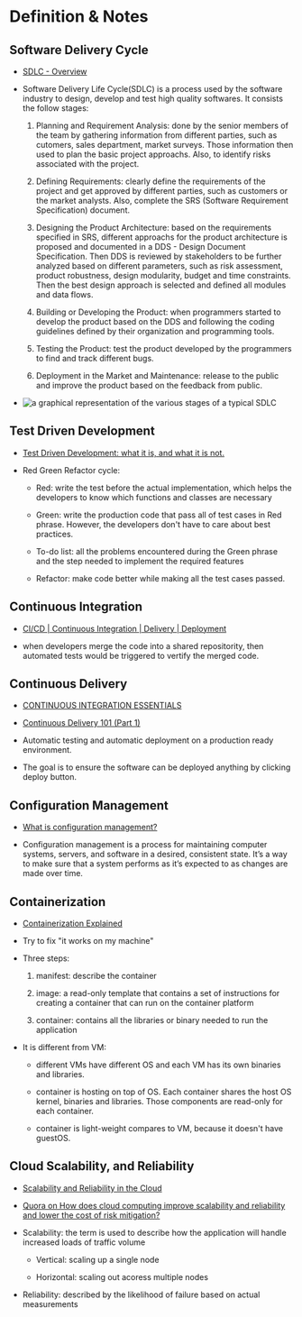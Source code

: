 # Definition & Notes

## Software Delivery Cycle

- [SDLC - Overview](https://rb.gy/1wqa6n)
- Software Delivery Life Cycle(SDLC) is a process used by the software industry to design, develop and test high quality softwares. It consists the follow stages:

  1. Planning and Requirement Analysis: done by the senior members of the team by gathering information from different parties, such as cutomers, sales department, market surveys. Those information then used to plan the basic project approachs. Also, to identify risks associated with the project.

  2. Defining Requirements: clearly define the requirements of the project and get approved by different parties, such as customers or the market analysts. Also, complete the SRS (Software Requirement Specification) document.

  3. Designing the Product Architecture: based on the requirements specified in SRS, different approachs for the product architecture is proposed and documented in a DDS - Design Document Specification. Then DDS is reviewed by stakeholders to be further analyzed based on different parameters, such as risk assessment, product robustness, design modularity, budget and time constraints. Then the best design approach is selected and defined all modules and data flows.

  4. Building or Developing the Product: when programmers started to develop the product based on the DDS and following the coding guidelines defined by their organization and programming tools.

  5. Testing the Product: test the product developed by the programmers to find and track different bugs.

  6. Deployment in the Market and Maintenance: release to the public and improve the product based on the feedback from public.

- ![a graphical representation of the various stages of a typical SDLC](https://www.tutorialspoint.com/sdlc/images/sdlc_stages.jpg)

## Test Driven Development

- [Test Driven Development: what it is, and what it is not.](https://www.freecodecamp.org/news/test-driven-development-what-it-is-and-what-it-is-not-41fa6bca02a2/)

- Red Green Refactor cycle:

  - Red: write the test before the actual implementation, which helps the developers to know which functions and classes are necessary

  - Green: write the production code that pass all of test cases in Red phrase. However, the developers don't have to care about best practices.

  - To-do list: all the problems encountered during the Green phrase and the step needed to implement the required features

  - Refactor: make code better while making all the test cases passed.

## Continuous Integration

- [CI/CD | Continuous Integration | Delivery | Deployment](https://www.youtube.com/watch?v=HjXTSbXG1k8)

- when developers merge the code into a shared repositority, then automated tests would be triggered to vertify the merged code.

## Continuous Delivery

- [CONTINUOUS INTEGRATION ESSENTIALS](<https://codeship.com/continuous-integration-essentials#:~:text=Continuous%20Integration%20(CI)%20is%20a,CI%20it%20is%20typically%20implied.>)

- [Continuous Delivery 101 (Part 1)](https://www.youtube.com/watch?v=HnWuIjUw_Q8)

- Automatic testing and automatic deployment on a production ready environment.

- The goal is to ensure the software can be deployed anything by clicking deploy button.

## Configuration Management

- [What is configuration management?](https://www.redhat.com/en/topics/automation/what-is-configuration-management)

- Configuration management is a process for maintaining computer systems, servers, and software in a desired, consistent state. It’s a way to make sure that a system performs as it’s expected to as changes are made over time.

## Containerization

- [Containerization Explained](https://www.youtube.com/watch?v=0qotVMX-J5s)

- Try to fix "it works on my machine"

- Three steps:

  1. manifest: describe the container

  2. image: a read-only template that contains a set of instructions for creating a container that can run on the container platform

  3. container: contains all the libraries or binary needed to run the application

- It is different from VM:

  - different VMs have different OS and each VM has its own binaries and libraries.

  - container is hosting on top of OS. Each container shares the host OS kernel, binaries and libraries. Those components are read-only for each container.

  - container is light-weight compares to VM, because it doesn't have guestOS.

## Cloud Scalability, and Reliability

- [Scalability and Reliability in the Cloud](https://www.slideshare.net/gmthomps/scalability-and-reliability-in-the-cloud)

- [Quora on How does cloud computing improve scalability and reliability and lower the cost of risk mitigation?](https://www.quora.com/How-does-cloud-computing-improve-scalability-and-reliability-and-lower-the-cost-of-risk-mitigation)

- Scalability: the term is used to describe how the application will handle increased loads of traffic volume

  - Vertical: scaling up a single node

  - Horizontal: scaling out acoress multiple nodes

- Reliability: described by the likelihood of failure based on actual measurements
